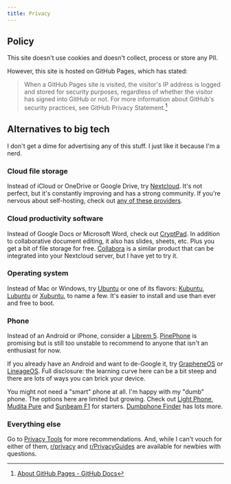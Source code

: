 ```yaml
---
title: Privacy
---
```


## Policy

This site doesn't use cookies and doesn't collect, process or store any PII.

However, this site is hosted on GitHub Pages, which has stated:

> When a GitHub Pages site is visited, the visitor's IP address is logged and stored for security purposes, regardless of whether the visitor has signed into GitHub or not. For more information about GitHub's security practices, see GitHub Privacy Statement.[^github-pages-data-collection]

[^github-pages-data-collection]: [About GitHub Pages - GitHub Docs](https://docs.github.com/en/pages/getting-started-with-github-pages/about-github-pages#data-collection)

## Alternatives to big tech

I don't get a dime for advertising any of this stuff. I just like it because I'm a nerd.

### Cloud file storage

Instead of iCloud or OneDrive or Google Drive, try [Nextcloud][nextcloud]. It's not perfect, but it's constantly improving and has a strong community. If you're nervous about self-hosting, check out [any of these providers][nextcloud-providers].

### Cloud productivity software

Instead of Google Docs or Microsoft Word, check out [CryptPad][cryptpad]. In addition to collaborative document editing, it also has slides, sheets, etc. Plus you get a bit of file storage for free. [Collabora][collabora] is a similar product that can be integrated into your Nextcloud server, but I have yet to try it.

### Operating system

Instead of Mac or Windows, try [Ubuntu][ubuntu] or one of its flavors: [Kubuntu][kubuntu], [Lubuntu][lubuntu] or [Xubuntu][xubuntu], to name a few. It's easier to install and use than ever and free to boot.

### Phone

Instead of an Android or iPhone, consider a [Librem 5][librem]. [PinePhone][pinephone] is promising but is still too unstable to recommend to anyone that isn't an enthusiast for now.

If you already have an Android and want to de-Google it, try [GrapheneOS][grapheneos] or [LineageOS][lineageos]. Full disclosure: the learning curve here can be a bit steep and there are lots of ways you can brick your device.

You might not need a "smart" phone at all. I'm happy with my "dumb" phone. The options here are limited but growing. Check out [Light Phone][light-phone], [Mudita Pure][mudita] and [Sunbeam F1][sunbeam] for starters. [Dumbphone Finder][dumbphone-finder] has lots more.

### Everything else

Go to [Privacy Tools][privacy-tools] for more recommendations. And, while I can't vouch for either of them, [r/privacy][r-privacy] and [r/PrivacyGuides][r-privacyguides] are available for newbies with questions.

[nextcloud]: https://nextcloud.com/
[nextcloud-providers]: https://nextcloud.com/providers/
[cryptpad]: https://cryptpad.fr/
[collabora]: https://www.collaboraoffice.com/
[ubuntu]: https://ubuntu.com/
[kubuntu]: https://kubuntu.org/
[lubuntu]: https://lubuntu.me/
[xubuntu]: https://xubuntu.org/
[librem]: https://puri.sm/products/librem-5/
[pinephone]: https://www.pine64.org/pinephone/
[grapheneos]: https://grapheneos.org/
[lineageos]: https://lineageos.org/
[light-phone]: https://www.thelightphone.com/
[mudita]: https://mudita.com/
[sunbeam]: https://sunbeamwireless.com/
[dumbphone-finder]: https://dumbphones.pory.app/
[privacy-tools]: https://www.privacytools.io/
[r-privacy]: https://www.reddit.com/r/privacy/
[r-privacyguides]: https://www.reddit.com/r/PrivacyGuides/

